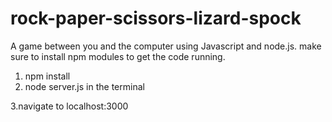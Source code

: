 # rock-paper-scissors-lizard-spock
A game between you and the computer using Javascript and node.js.
make sure to install npm modules to get the code running.
1. npm install
2. node server.js in the terminal

3.navigate to localhost:3000

